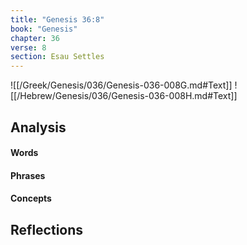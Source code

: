 ```yaml
---
title: "Genesis 36:8"
book: "Genesis"
chapter: 36
verse: 8
section: Esau Settles
---
```

![[/Greek/Genesis/036/Genesis-036-008G.md#Text]]
![[/Hebrew/Genesis/036/Genesis-036-008H.md#Text]]

## Analysis

#### Words

#### Phrases

#### Concepts

## Reflections
